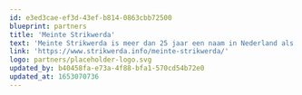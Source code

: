 ```yaml
---
id: e3ed3cae-ef3d-43ef-b814-0863cbb72500
blueprint: partners
title: 'Meinte Strikwerda'
text: 'Meinte Strikwerda is meer dan 25 jaar een naam in Nederland als het gaat om creatieve concepten, strips, illustraties en grafisch ontwerpen. Meinte en Rob waren waren collegadocenten aan Noorderpoort Kunst & Multimedia.'
link: 'https://www.strikwerda.info/meinte-strikwerda/'
logo: partners/placeholder-logo.svg
updated_by: b40458fa-e73a-4f88-bfa1-570cd54b72e0
updated_at: 1653070736
---
```

